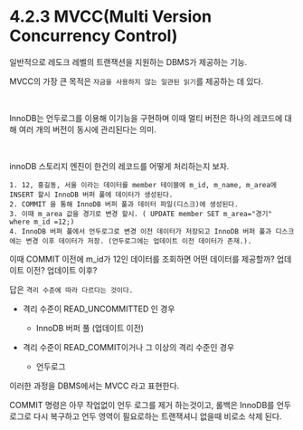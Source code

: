 # 4.2.3 MVCC(Multi Version Concurrency Control)
일반적으로 레도크 레벨의 트랜잭션을 지원하는 DBMS가 제공하는 기능.
<br/>

MVCC의 가장 큰 목적은 `자금을 사용하지 않는 일관된 읽기`를 제공하는 데 있다.

<br/>

InnoDB는 언두로그를 이용해 이기능을 구현하며 이때 멀티 버전은 하나의 레코드에 대해 여러 개의 버전이 동시에 관리된다는 의미.

<br/>

innoDB 스토리지 엔진이 한건의 레코드를 어떻게 처리하는지 보자.

```
1. 12, 홍길동, 서울 이라는 데이터를 member 테이블에 m_id, m_name, m_area에 INSERT 할시 InnoDB 버퍼 풀에 데이터가 생성된다.
2. COMMIT 을 통해 InnoDB 버퍼 풀과 데이터 파일(디스크)에 생성된다.
3. 이때 m_area 값을 경기로 변경 할시. ( UPDATE member SET m_area="경기" where m_id =12;)
4. InnoDB 버퍼 풀에서 언두로그로 변경 이전 데이터가 저장되고 InnoDB 버퍼 풀과 디스크에는 변경 이후 데이터가 저장. (언두로그에는 업데이트 이전 데이터가 존재.).
```

이때 COMMIT 이전에 m_id가 12인 데이터를 조회하면 어떤 데이터를 제공할까? 업데이트 이전? 업데이트 이후?

답은 `격리 수준에 따라 다르다는 것이다.`

* 격리 수준이 READ_UNCOMMITTED 인 경우 
    * InnoDB 버퍼 풀 (업데이트 이전)

* 격리 수준이 READ_COMMIT이거나 그 이상의 격리 수준인 경우
    * 언두로그

이러한 과정을 DBMS에서는 MVCC 라고 표현한다.

COMMIT 명령은 아무 작업없이 언두 로그를 제거 하는것이고, 롤백은 InnoDB를 언두로그로 다시 복구하고 언두 영역이 필요로하는 트랜잭셔니 없을때 비로소 삭제 된다.


